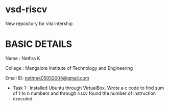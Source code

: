 # vsd-riscv
New repository for vlsi intership

# BASIC DETAILS
Name    : Nethra K

College : Mangalore Institute of Technology and Engineering

Email ID: nethrak05052004@gmail.com

* Task 1 : Installed Ubuntu through VirtualBox. Wrote a  c code to find sum of 1 to n numbers and through riscv found the number of instruction executed.

